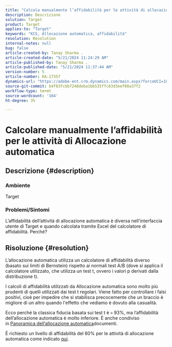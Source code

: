 ```yaml
---
title: "Calcola manualmente l’affidabilità per le attività di allocazione automatica"
description: Descrizione
solution: Target
product: Target
applies-to: "Target"
keywords: "KCS, Allocazione automatica, affidabilità"
resolution: Resolution
internal-notes: null
bug: false
article-created-by: Tanay Sharma .
article-created-date: "5/21/2024 11:24:29 AM"
article-published-by: Tanay Sharma .
article-published-date: "5/21/2024 11:37:44 AM"
version-number: 5
article-number: KA-17357
dynamics-url: "https://adobe-ent.crm.dynamics.com/main.aspx?forceUCI=1&pagetype=entityrecord&etn=knowledgearticle&id=d84ee9a9-6417-ef11-9f8a-6045bd006b25"
source-git-commit: b4f83fcbb7248deba1bb535ffc63d3eef08a37f2
workflow-type: tm+mt
source-wordcount: '164'
ht-degree: 3%

---
```


# Calcolare manualmente l’affidabilità per le attività di Allocazione automatica

## Descrizione {#description}


### Ambiente

Target

### Problemi/Sintomi

L’affidabilità dell’attività di allocazione automatica è diversa nell’interfaccia utente di Target e quando calcolata tramite Excel del calcolatore di affidabilità. Perché?


## Risoluzione {#resolution}


L’allocazione automatica utilizza un calcolatore di affidabilità diverso (basato sui limiti di Bernstein) rispetto ai normali test A/B (dove si applica il calcolatore utilizzato, che utilizza un test t, ovvero i valori p derivati dalla distribuzione t).

I calcoli di affidabilità utilizzati da Allocazione automatica sono molto più prudenti di quelli utilizzati dai test t regolari. Viene fatto per controllare i falsi positivi, cioè per impedire che si stabilisca precocemente che un braccio è migliore di un altro quando l&#39;effetto che vediamo è dovuto alla casualità.

Ecco perché la classica fiducia basata sui test t è `>`  93%, ma l’affidabilità dell’allocazione automatica è molto inferiore. È anche condiviso in [Panoramica dell’allocazione automatica](https://experienceleague.adobe.com/docs/target/using/activities/auto-allocate/automated-traffic-allocation.html?lang=en#section_98388996F0584E15BF3A99C57EEB7629)documenti.

È richiesto un livello di affidabilità del 60% per le attività di allocazione automatica come indicato [qui](https://experienceleague.adobe.com/docs/target/using/activities/auto-allocate/determine-winner.html?lang=en#section_C8E068512A93458D8C006760B1C0B6A2).
